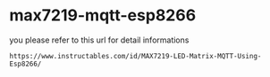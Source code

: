 # max7219-mqtt-esp8266

you please refer to this url for detail informations

```https://www.instructables.com/id/MAX7219-LED-Matrix-MQTT-Using-Esp8266/```